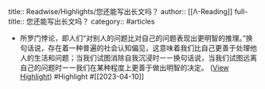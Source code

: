 title:: Readwise/Highlights/您还能写出长文吗？
author:: [[Λ-Reading]]
full-title:: 您还能写出长文吗？
category:: #articles
- 所罗门悖论，即人们“对别人的问题比对自己的问题表现出更明智的推理。”换句话说，存在着一种普遍的社会认知偏见，这意味着我们比自己更善于处理他人的生活和问题；当我们试图消除自我沉浸时ーー换句话说，当我们试图远离自己的问题时ーー我们在某种程度上更善于做出明智的决定。 ([View Highlight](https://read.readwise.io/read/01gxkk0a6jj66z1dhv3vy8gs8e)) #Highlight #[[2023-04-10]]